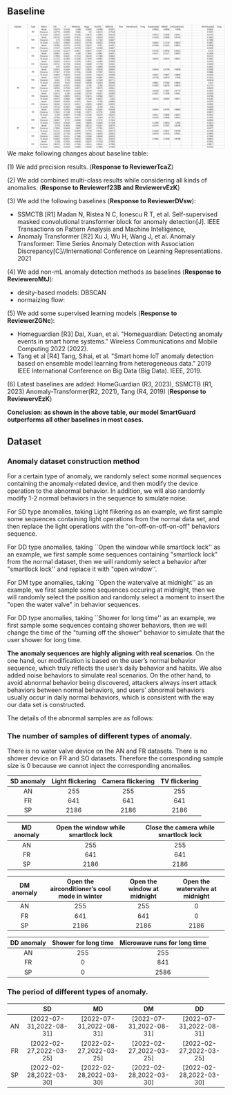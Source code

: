 ## Baseline
![Method](./figures/compare.png)
We make following changes about baseline table:

(1) We add precision results. (**Response to ReviewerTcaZ**)

(2) We add combined multi-class results while considering all kinds of anomalies. (**Response to Reviewerf23B and ReviewervEzK**)

(3) We add the following baselines (**Response to ReviewerDVsw**):
    
- SSMCTB [R1] Madan N, Ristea N C, Ionescu R T, et al. Self-supervised masked convolutional transformer block for anomaly detection[J]. IEEE Transactions on Pattern Analysis and Machine Intelligence,
- Anomaly Transformer [R2] Xu J, Wu H, Wang J, et al. Anomaly Transformer: Time Series Anomaly Detection with Association Discrepancy[C]//International Conference on Learning Representations. 2021

(4) We add non-mL anomaly detection methods as baselines (**Response to RevieweroMtJ**):
    
- desity-based models: DBSCAN
- normaizing flow: 

(5) We add some supervised learning models (**Response to ReviewerZGNc**):
    
- Homeguardian [R3] Dai, Xuan, et al. "Homeguardian: Detecting anomaly events in smart home systems." Wireless Communications and Mobile Computing 2022 (2022).
- Tang et al [R4] Tang, Sihai, et al. "Smart home IoT anomaly detection based on ensemble model learning from heterogeneous data." 2019 IEEE International Conference on Big Data (Big Data). IEEE, 2019.

(6) Latest baselines are added: HomeGuardian (R3, 2023), SSMCTB (R1, 2023) Anomaly-Transformer(R2, 2021), Tang (R4, 2019) (**Response to ReviewervEzK**)


**Conclusion: as shown in the above table, our model SmartGuard outperforms all other baselines in most cases.**

## Dataset
### Anomaly dataset construction method

For a certain type of anomaly, we randomly select some normal sequences containing the anomaly-related device, and then modify the device operation to the abnormal behavior. In addition, we will also randomly modify 1-2 normal behaviors in the sequence to simulate noise.

For SD type anomalies, taking Light flikering as an example, we first sample some sequences containing light operations from the normal data set, and then replace the light operations with the "on-off-on-off-on-off" behaviors sequence.

For DD type anomalies, taking ``Open the window while smartlock lock'' as an example, we first sample some sequences containing  "smartlock lock" from the normal dataset, then we will randomly select a behavior after "smartlock lock'' and replace it with "open window''.

For DM type anomalies, taking ``Open the watervalve at midnight'' as an example, we first sample some sequences occuring at midnight, then we will randomly select the position and randomly select a moment to insert the "open the water valve" in behavior sequences.

For DD type anomalies, taking ``Shower for long time'' as an example, we first sample some sequences containg shower behaviors, then we will change the time of the "turning off the shower" behavior to simulate that the user shower for long time.

**The anomaly sequences are highly aligning with real scenarios**. On the one hand, our modification is based on the user’s normal behavior sequence, which truly reflects the user’s daily behavior and habits. We also added noise behaviors to simulate real scenarios. On the other hand, to avoid abnormal behavior being discovered, attackers always insert attack behaviors between normal behaviors, and users' abnormal behaviors usually occur in daily normal behaviors, which is consistent with the way our data set is constructed.

The details of the abnormal samples are as follows:

### The number of samples of different types of anomaly.

There is no water valve device on the AN and FR datasets. There is no shower device on FR and SO datasets. Therefore the corresponding sample size is 0 because we cannot inject the corresponding anomalies.

| SD anomaly | Light flickering | Camera flickering | TV flickering |
|:----------:|:----------------:|:-----------------:|:-------------:|
|     AN     |        255       |        255        |      255      |
|     FR     |        641       |        641        |      641      |
|     SP     |       2186       |        2186       |      2186     |

| MD anomaly | Open the window while smartlock lock | Close the camera while smartlock lock |
|:----------:|:------------------------------------:|:-------------------------------------:|
|     AN     |                  255                 |                  255                  |
|     FR     |                  641                 |                  641                  |
|     SP     |                 2186                 |                  2186                 |


| DM anomaly | Open the airconditioner’s cool mode in   winter | Open the window at midnight | Open the watervalve at midnight |
|:----------:|:-----------------------------------------------:|:---------------------------:|:-------------------------------:|
|     AN     |                       255                       |             255             |                0                |
|     FR     |                       641                       |             641             |                0                |
|     SP     |                       2186                      |             2186            |               2186              |


| DD anomaly | Shower for long time | Microwave runs for long time |
|:----------:|:--------------------:|:----------------------------:|
|     AN     |          255         |              255             |
|     FR     |           0          |              841             |
|     SP     |           0          |             2586             |

### The period of different types of anomaly.

|    |               SD               |               MD               |               DM               |               DD               |
|:--:|:------------------------------:|:------------------------------:|:------------------------------:|:------------------------------:|
| AN |     [2022-07-31,2022-08-31]    |     [2022-07-31,2022-08-31]    |     [2022-07-31,2022-08-31]    |     [2022-07-31,2022-08-31]    |
| FR |     [2022-02-27,2022-03-25]    |     [2022-02-27,2022-03-25]    |     [2022-02-27,2022-03-25]    |     [2022-02-27,2022-03-25]    |
| SP |     [2022-02-28,2022-03-30]    |     [2022-02-28,2022-03-30]    |     [2022-02-28,2022-03-30]    |     [2022-02-28,2022-03-30]    |



